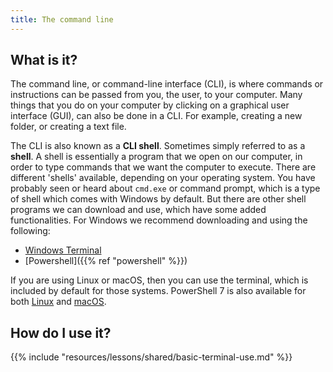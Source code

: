 ```yaml
---
title: The command line
---
```


## What is it?

The command line, or command-line interface (CLI), is where commands or
instructions can be passed from you, the user, to your computer. Many things
that you do on your computer by clicking on a graphical user interface (GUI),
can also be done in a CLI. For example, creating a new folder, or creating a
text file. 

The CLI is also known as a **CLI shell**. Sometimes simply referred to as a
**shell**. A shell is essentially a program that we open on our computer, in
order to type commands that we want the computer to execute. There are different
'shells' available, depending on your operating system. You have probably seen
or heard about `cmd.exe` or command prompt, which is a type of shell which comes
with Windows by default. But there are other shell programs we can download and
use, which have some added functionalities. For Windows we recommend downloading
and using the following:

- [Windows 
    Terminal](https://apps.microsoft.com/store/detail/windows-terminal/9N0DX20HK701?hl=en-au&gl=au)
- [Powershell]({{% ref "powershell" %}})

If you are using Linux or macOS, then you can use the terminal, which is
included by default for those systems. PowerShell 7 is also available for both
[Linux](https://learn.microsoft.com/en-us/powershell/scripting/install/installing-powershell-on-linux?view=powershell-7.2)
and
[macOS](https://learn.microsoft.com/en-us/powershell/scripting/install/installing-powershell-on-macos?view=powershell-7.2).


## How do I use it?

{{% include "resources/lessons/shared/basic-terminal-use.md" %}}

